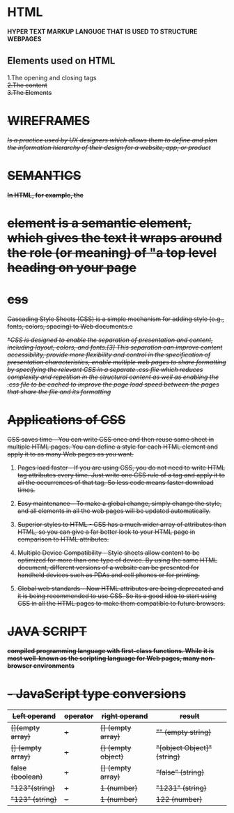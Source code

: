 
# HTML
**HYPER TEXT MARKUP LANGUGE THAT IS USED TO STRUCTURE WEBPAGES**
## Elements used on **HTML**
1.The opening and closing tags <s>  
2.The content  
3.The Elements  
# WIREFRAMES 
*Is a practice used by UX designers which allows them to define and plan the information hierarchy of their design for a website, app, or product*

# SEMANTICS 
**In HTML, for example, the <h1> element is a semantic element, which gives the text it wraps around the role (or meaning) of "a top level heading on your page**


# css

~~Cascading Style Sheets (CSS) is a simple mechanism for adding style (e.g., fonts, colors, spacing) to Web documents.e~~ 

**CSS is designed to enable the separation of presentation and content, including layout, colors, and fonts.[3] This separation can improve content accessibility, provide more flexibility and control in the specification of presentation characteristics, enable multiple web pages to share formatting by specifying the relevant CSS in a separate .css file which reduces complexity and repetition in the structural content as well as enabling the .css file to be cached to improve the page load speed between the pages that share the file and its formatting*

# Applications of CSS
CSS saves time - You can write CSS once and then reuse same sheet in multiple HTML pages. You can define a style for each HTML element and apply it to as many Web pages as you want.

1. Pages load faster - If you are using CSS, you do not need to write HTML tag attributes every time. Just write one CSS rule of a tag and apply it to all the occurrences of that tag. So less code means faster download times.

2. Easy maintenance - To make a global change, simply change the style, and all elements in all the web pages will be updated automatically.

3. Superior styles to HTML - CSS has a much wider array of attributes than HTML, so you can give a far better look to your HTML page in comparison to HTML attributes.

4. Multiple Device Compatibility - Style sheets allow content to be optimized for more than one type of device. By using the same HTML document, different versions of a website can be presented for handheld devices such as PDAs and cell phones or for printing.

5. Global web standards - Now HTML attributes are being deprecated and it is being recommended to use CSS. So its a good idea to start using CSS in all the HTML pages to make them compatible to future browsers.

# JAVA SCRIPT
**compiled programming language with first-class functions. While it is most well-known as the scripting language for Web pages, many non-browser environments**

# - JavaScript type conversions

|Left operand  |operator |right operand |result|
---------------|---------|--------------|------|
|[](empty array)|  +      |[] (empty array)|"" (empty string)
|[] (empty array)|+      |{} (empty object)	|"[object Object]" (string)
|false (boolean)	|+      |[] (empty array)	|"false" (string)
|"123"(string)	|+        |1 (number)	      |"1231" (string)
|"123" (string)	|-        |1 (number)	|122 (number)
